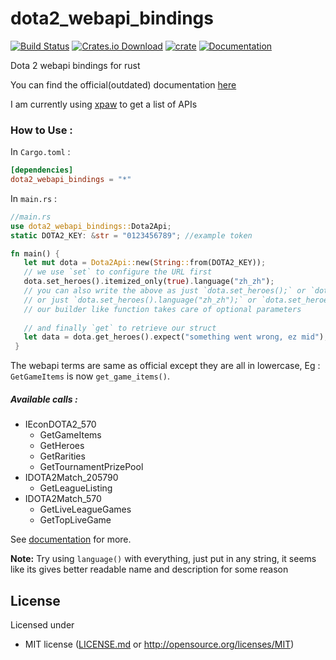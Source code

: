 # dota2_webapi_bindings

[![Build Status](https://travis-ci.com/sn99/dota2_webapi_bindings.svg?branch=master)](https://travis-ci.com/sn99/dota2_webapi_bindings)
[![Crates.io Download](https://img.shields.io/crates/d/dota2_webapi_bindings.svg)](https://crates.io/crates/dota2_webapi_bindings)
[![crate](https://img.shields.io/crates/v/dota2_webapi_bindings.svg)](https://crates.io/crates/dota2_webapi_bindings)
[![Documentation](https://docs.rs/dota2_webapi_bindings/badge.svg)](https://docs.rs/dota2_webapi_bindings) 

Dota 2 webapi bindings for rust

You can find the official(outdated) documentation [here](https://wiki.teamfortress.com/wiki/WebAPI#Dota_2)

I am currently using [xpaw](https://steamapi.xpaw.me/#) to get a list of APIs

### How to Use :

In `Cargo.toml` :
```toml
[dependencies]
dota2_webapi_bindings = "*"
```
In `main.rs` :

```rust
//main.rs
use dota2_webapi_bindings::Dota2Api;
static DOTA2_KEY: &str = "0123456789"; //example token

fn main() {
   let mut dota = Dota2Api::new(String::from(DOTA2_KEY));
   // we use `set` to configure the URL first
   dota.set_heroes().itemized_only(true).language("zh_zh");
   // you can also write the above as just `dota.set_heroes();` or `dota.set_heroes().itemized_only(true);`
   // or just `dota.set_heroes().language("zh_zh");` or `dota.set_heroes().language("zh_zh").itemized_only(true);`
   // our builder like function takes care of optional parameters
 
   // and finally `get` to retrieve our struct
   let data = dota.get_heroes().expect("something went wrong, ez mid");
 }
 ```

The webapi terms are same as official except they are all in lowercase, Eg : `GetGameItems` is now `get_game_items()`.

##### Available calls :
* IEconDOTA2_570
    * GetGameItems
    * GetHeroes
    * GetRarities
    * GetTournamentPrizePool
* IDOTA2Match_205790
    * GetLeagueListing
* IDOTA2Match_570
    * GetLiveLeagueGames
    * GetTopLiveGame

See [documentation](https://docs.rs/dota2_webapi_bindings) for more.

**Note:** Try using `language()` with everything, just put in any string, it seems like its gives better readable name
and description for some reason

## License

Licensed under

 * MIT license ([LICENSE.md](LICENSE.md) or http://opensource.org/licenses/MIT)
